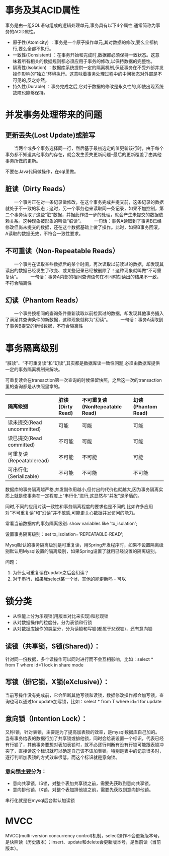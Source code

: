 # 事务及其ACID属性
事务是由一组SQL语句组成的逻辑处理单元,事务具有以下4个属性,通常简称为事务的ACID属性。
* 原子性(Atomicity) ：事务是一个原子操作单元,其对数据的修改,要么全都执行,要么全都不执行。
* 一致性(Consistent) ：在事务开始和完成时,数据都必须保持一致状态。这意味着所有相关的数据规则都必须应用于事务的修改,以保持数据的完整性。
* 隔离性(Isolation) ：数据库系统提供一定的隔离机制,保证事务在不受外部并发操作影响的“独立”环境执行。这意味着事务处理过程中的中间状态对外部是不可见的,反之亦然。
* 持久性(Durable) ：事务完成之后,它对于数据的修改是永久性的,即使出现系统故障也能够保持。

# 并发事务处理带来的问题
## 更新丢失(Lost Update)或脏写
　　当两个或多个事务选择同一行，然后基于最初选定的值更新该行时，由于每个事务都不知道其他事务的存在，就会发生丢失更新问题–最后的更新覆盖了由其他事务所做的更新。

   不要在Java代码做操作，在sql里做。

## 脏读（Dirty Reads）
　　一个事务正在对一条记录做修改，在这个事务完成并提交前，这条记录的数据就处于不一致的状态；这时，另一个事务也来读取同一条记录，如果不加控制，第二个事务读取了这些“脏”数据，并据此作进一步的处理，就会产生未提交的数据依赖关系。这种现象被形象的叫做“脏读”。
　　一句话：事务A读取到了事务B已经修改但尚未提交的数据，还在这个数据基础上做了操作。此时，如果B事务回滚，A读取的数据无效，不符合一致性要求。
## 不可重读（Non-Repeatable Reads） 
　　一个事务在读取某些数据后的某个时间，再次读取以前读过的数据，却发现其读出的数据已经发生了改变、或某些记录已经被删除了！这种现象就叫做“不可重复读”。
　　一句话：事务A内部的相同查询语句在不同时刻读出的结果不一致，不符合隔离性
## 幻读（Phantom Reads）
　　一个事务按相同的查询条件重新读取以前检索过的数据，却发现其他事务插入了满足其查询条件的新数据，这种现象就称为“幻读”。
　　一句话：事务A读取到了事务B提交的新增数据，不符合隔离性

# 事务隔离级别

“脏读”、“不可重复读”和“幻读”,其实都是数据库读一致性问题,必须由数据库提供一定的事务隔离机制来解决。

可重复读会在transaction第一次查询的时候保留快照，之后这一次的transaction里的查询都是从快照里拿的。

| 隔离级别 | 脏读(Dirty Read) | 不可重复读(NonRepeatable Read) | 幻读(Phantom Read) |
| :----| :----| :----|:----|
|读未提交(Read uncommitted)|可能|可能|可能|
|读已提交(Read committed)|不可能|可能|可能|
|可重复读(Repeatableread)|不可能|不可能|可能|
|可串行化(Serializable)| 不可能|不可能|不可能|

数据库的事务隔离越严格,并发副作用越小,但付出的代价也就越大,因为事务隔离实质上就是使事务在一定程度上“串行化”进行,这显然与“并发”是矛盾的。

同时,不同的应用对读一致性和事务隔离程度的要求也是不同的,比如许多应用对“不可重复读"和“幻读”并不敏感,可能更关心数据并发访问的能力。

常看当前数据库的事务隔离级别: show variables like 'tx_isolation';

设置事务隔离级别：set tx_isolation='REPEATABLE-READ';

Mysql默认的事务隔离级别是可重复读，用Spring开发程序时，如果不设置隔离级别默认用Mysql设置的隔离级别，如果Spring设置了就用已经设置的隔离级别。

问题：
1. 为什么可重复读在update之后会幻读？
2. 对于串行，如果我select某一个id，其他的能更新吗 - 可以

# 锁分类
* 从性能上分为乐观锁(用版本对比来实现)和悲观锁
* 从对数据操作的粒度分，分为表锁和行锁
* 从对数据库操作的类型分，分为读锁和写锁(都属于悲观锁)，还有意向锁

## 读锁（共享锁，S锁(Shared)）：

针对同一份数据，多个读操作可以同时进行而不会互相影响，比如：select * from T where id=1 lock in share mode

## 写锁（排它锁，X锁(eXclusive)）：

当前写操作没有完成前，它会阻断其他写锁和读锁，数据修改操作都会加写锁，查询也可以通过for update加写锁，比如：select * from T where id=1 for update

## 意向锁（Intention Lock）：

又称I锁，针对表锁，主要是为了提高加表锁的效率，是mysql数据库自己加的。当有事务给表的数据行加了共享锁或排他锁，同时会给表设置一个标识，代表已经有行锁了，其他事务要想对表加表锁时，就不必逐行判断有没有行锁可能跟表锁冲突了，直接读这个标识就可以确定自己该不该加表锁。特别是表中的记录很多时，逐行判断加表锁的方式效率很低。而这个标识就是意向锁。

### 意向锁主要分为：

* 意向共享锁，IS锁，对整个表加共享锁之前，需要先获取到意向共享锁。
* 意向排他锁，IX锁，对整个表加排他锁之前，需要先获取到意向排他锁。

串行化就是在mysql后台默认加读锁

# MVCC

MVCC(multi-version concurrency control)机制，select操作不会更新版本号，是快照读（历史版本）；insert、update和delete会更新版本号，是当前读（当前版本）。